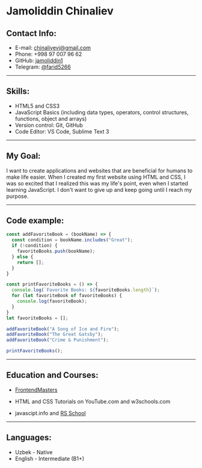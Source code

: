 # Jamoliddin Chinaliev

## Contact Info:

* E-mail: chinaliyevj@gmail.com
* Phone: +998 97 007 96 62 
* GitHub: [jamoliddin1](https://www.github.com/jamoliddin1 "My GitHub account")
* Telegram: [@farid5266](https://t.me/farid5266)

---

## Skills:

* HTML5 and CSS3
* JavaScript Basics (including data types, operators, control structures, functions, object and arrays)
* Version control: Git, GitHub
* Code Editor: VS Code, Sublime Text 3

---

## My Goal:

I want to create applications and websites that are beneficial for humans to make life easier. When I created my first website using HTML and CSS, I was so excited that I realized this was my life's point, even when I started learning JavaScript. I don't want to give up and keep going until I reach my purpose.

___

## Code example:

```javascript
const addFavoriteBook = (bookName) => {
  const condition = bookName.includes("Great");
  if (!condition) {
    favoriteBooks.push(bookName);
  } else {
    return [];
  }
}

const printFavoriteBooks = () => {
  console.log(`Favorite Books: ${favoriteBooks.length}`);
  for (let favoriteBook of favoriteBooks) {
    console.log(favoriteBook);
  }
}
let favoriteBooks = [];

addFavoriteBook("A Song of Ice and Fire");
addFavoriteBook("The Great Gatsby");
addFavoriteBook("Crime & Punishment");

printFavoriteBooks();
```
___

## Education and Courses:

* [FrontendMasters](https://frontendmasters.com/ "I forgot that the student pack offer could expire soon, so I couldn't take all the necessary courses.")

* HTML and CSS Tutorials on YouTube.com and w3schools.com

* javascipt.info and [RS School](https://rs.school/js-en/ "Javascript/Front-end Mentoring Program (in English)")

___

## Languages:

* Uzbek - Native
* English - Intermediate (B1+)